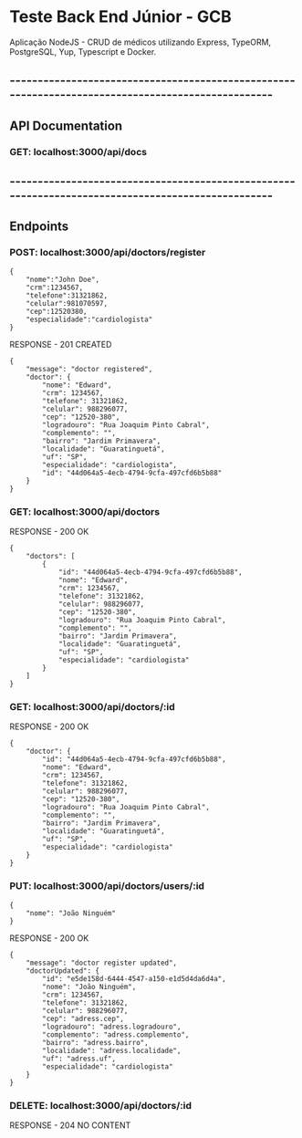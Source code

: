 # Teste Back End Júnior - GCB

Aplicação NodeJS - CRUD de médicos utilizando Express, TypeORM, PostgreSQL, Yup, Typescript e Docker.

## --------------------------------------------------------------------------------------------------

## API Documentation

### GET: localhost:3000/api/docs

## --------------------------------------------------------------------------------------------------

## Endpoints

### POST: localhost:3000/api/doctors/register

```
{
    "nome":"John Doe",
    "crm":1234567,
    "telefone":31321862,
    "celular":981070597,
    "cep":12520380,
    "especialidade":"cardiologista"
}
```

RESPONSE - 201 CREATED

```
{
    "message": "doctor registered",
    "doctor": {
        "nome": "Edward",
        "crm": 1234567,
        "telefone": 31321862,
        "celular": 988296077,
        "cep": "12520-380",
        "logradouro": "Rua Joaquim Pinto Cabral",
        "complemento": "",
        "bairro": "Jardim Primavera",
        "localidade": "Guaratinguetá",
        "uf": "SP",
        "especialidade": "cardiologista",
        "id": "44d064a5-4ecb-4794-9cfa-497cfd6b5b88"
    }
}
```

### GET: localhost:3000/api/doctors

RESPONSE - 200 OK

```
{
    "doctors": [
        {
            "id": "44d064a5-4ecb-4794-9cfa-497cfd6b5b88",
            "nome": "Edward",
            "crm": 1234567,
            "telefone": 31321862,
            "celular": 988296077,
            "cep": "12520-380",
            "logradouro": "Rua Joaquim Pinto Cabral",
            "complemento": "",
            "bairro": "Jardim Primavera",
            "localidade": "Guaratinguetá",
            "uf": "SP",
            "especialidade": "cardiologista"
        }
    ]
}
```

### GET: localhost:3000/api/doctors/:id

RESPONSE - 200 OK

```
{
    "doctor": {
        "id": "44d064a5-4ecb-4794-9cfa-497cfd6b5b88",
        "nome": "Edward",
        "crm": 1234567,
        "telefone": 31321862,
        "celular": 988296077,
        "cep": "12520-380",
        "logradouro": "Rua Joaquim Pinto Cabral",
        "complemento": "",
        "bairro": "Jardim Primavera",
        "localidade": "Guaratinguetá",
        "uf": "SP",
        "especialidade": "cardiologista"
    }
}
```

### PUT: localhost:3000/api/doctors/users/:id

```
{
    "nome": "João Ninguém"
}
```

RESPONSE - 200 OK

```
{
    "message": "doctor register updated",
    "doctorUpdated": {
        "id": "e5de158d-6444-4547-a150-e1d5d4da6d4a",
        "nome": "João Ninguém",
        "crm": 1234567,
        "telefone": 31321862,
        "celular": 988296077,
        "cep": "adress.cep",
        "logradouro": "adress.logradouro",
        "complemento": "adress.complemento",
        "bairro": "adress.bairro",
        "localidade": "adress.localidade",
        "uf": "adress.uf",
        "especialidade": "cardiologista"
    }
}
```

### DELETE: localhost:3000/api/doctors/:id

RESPONSE - 204 NO CONTENT
